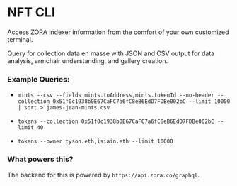 # NFT CLI

Access ZORA indexer information from the comfort of your own customized terminal.

Query for collection data en masse with JSON and CSV output for data analysis, armchair understanding, and gallery creation.

### Example Queries:

 * `mints --csv --fields mints.toAddress,mints.tokenId --no-header --collection 0x51f0c1938b0E67CaFC7a6fC8eB6EdD7FDBe002bC --limit 10000 | sort > james-jean-mints.csv`

 * `tokens --collection 0x51f0c1938b0E67CaFC7a6fC8eB6EdD7FDBe002bC --limit 40`

 * `tokens --owner tyson.eth,isiain.eth --limit 10000`

### What powers this?

The backend for this is powered by `https://api.zora.co/graphql`.

